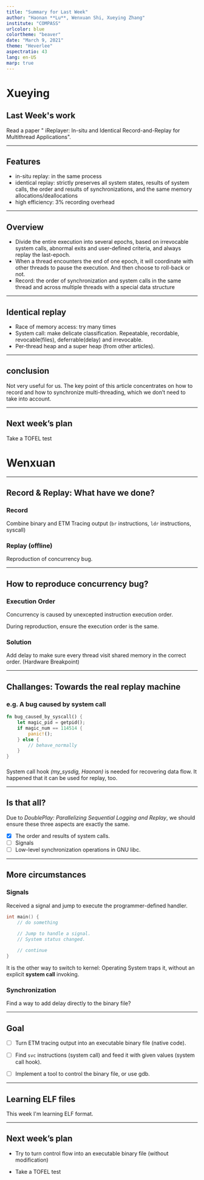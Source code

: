 ```yaml
---
title: "Summary for Last Week"
author: "Haonan **Lu**, Wenxuan Shi, Xueying Zhang"
institute: "COMPASS"
urlcolor: blue
colortheme: "beaver"
date: "March 9, 2021"
theme: "Heverlee"
aspectratio: 43
lang: en-US
marp: true
---
```

# Xueying

## Last Week's work

Read a paper " iReplayer: In-situ and Identical Record-and-Replay for Multithread Applications".

---

## Features

- in-situ replay: in the same process
- identical replay: strictly preserves all system states, results of system calls, the order and results of synchronizations, and the same memory allocations/deallocations
- high efficiency: 3% recording overhead

---

## Overview

- Divide the entire execution into several epochs, based on irrevocable system calls, abnormal exits and user-defined criteria, and always replay the last-epoch. 
- When a thread encounters the end of one epoch, it will coordinate with other threads to pause the execution. And then choose to roll-back or not. 
- Record: the order of synchronization and system calls in the same thread and across multiple threads with a special data structure

---

## Identical replay

- Race of memory access: try many times
- System call: make delicate classification. Repeatable, recordable, revocable(files), deferrable(delay) and irrevocable. 
- Per-thread heap and a super heap (from other articles). 

---

## conclusion

Not very useful for us. The key point of this article concentrates on how to record and how to synchronize multi-threading, which we don’t need to take into account.

---

## Next week’s plan

Take a TOFEL test

# Wenxuan

---

## Record & Replay: What have we done?

### Record

Combine binary and ETM Tracing output (`br` instructions, `ldr` instructions, syscall)

### Replay (offline)

Reproduction of concurrency bug.

---

## How to reproduce concurrency bug?

### Execution Order

Concurrency is caused by unexcepted instruction execution order.

During reproduction, ensure the execution order is the same.

### Solution

Add delay to make sure every thread visit shared memory in the correct order. (Hardware Breakpoint)

---

## Challanges: Towards the real replay machine

### e.g. A bug caused by system call

```rust
fn bug_caused_by_syscall() {
    let magic_pid = getpid();
    if magic_num == 114514 {
        panic!();
    } else {
        // behave_normally
    }
}
```

###

System call hook *(my_sysdig, Haonan)* is needed for recovering data flow. It happened that it can be used for replay, too.

---

## Is that all?

Due to *DoublePlay: Parallelizing Sequential Logging and Replay*, we should ensure these three aspects are exactly the same.

- [x] The order and results of system calls.
- [ ] Signals
- [ ] Low-level synchronization operations in GNU libc.

---

## More circumstances

### Signals

Received a signal and jump to execute the programmer-defined handler.

```c++
int main() {
    // do something
    
    // Jump to handle a signal.
    // System status changed.

    // continue
}
```

It is the other way to switch to kernel: Operating System traps it, without an explicit **system call** invoking. 

### Synchronization

Find a way to add delay directly to the binary file?

---

## Goal

- [ ] Turn ETM tracing output into an executable binary file (native code).

- [ ] Find `svc` instructions (system call) and feed it with given values (system call hook).

- [ ] Implement a tool to control the binary file, or use gdb.

---

## Learning ELF files

This week I'm learning ELF format.

---

## Next week’s plan

- Try to turn control flow into an executable binary file (without modification)

- Take a TOFEL test